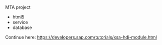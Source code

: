 MTA project
- html5 
- service
- database


Continue here: https://developers.sap.com/tutorials/xsa-hdi-module.html